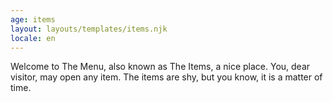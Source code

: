 ```yaml
---
age: items
layout: layouts/templates/items.njk
locale: en
---
```


Welcome to The Menu, also known as The Items, a nice place. You, dear visitor, may open any item. The items are shy, but you know, it is a matter of time.